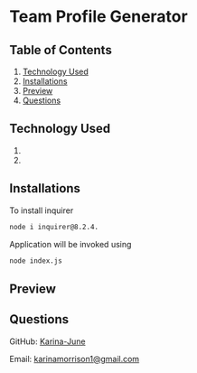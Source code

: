 # Team Profile Generator




## Table of Contents

1. [Technology Used](#technology-used)
2. [Installations](#installations)
3. [Preview](#preview)
4. [Questions](#questions)

## Technology Used
1. 
2. 

## Installations
To install inquirer

```bash
node i inquirer@8.2.4.
```
Application will be invoked using
```bash
node index.js
````
## Preview

## Questions 
GitHub: [Karina-June](https://github.com/Karina-June)

Email: karinamorrison1@gmail.com